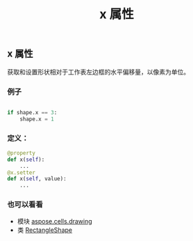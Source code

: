 ﻿---
title: x 属性
second_title: Aspose.Cells for Python via .NET API 参考文献
description:
type: docs
weight: 1220
url: /zh/python-net/aspose.cells.drawing/rectangleshape/x/
is_root: false
---
## x 属性

获取和设置形状相对于工作表左边框的水平偏移量，以像素为单位。

### 例子

```python

if shape.x == 3:
    shape.x = 1

```
### 定义：
```python
@property
def x(self):
    ...
@x.setter
def x(self, value):
    ...
```

### 也可以看看
* 模块 [aspose.cells.drawing](../../)
* 类 [RectangleShape](/cells/zh/python-net/aspose.cells.drawing/rectangleshape)
